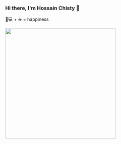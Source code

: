 ### Hi there, I'm Hossain Chisty 👋
👨💻 + ☕ = happiness



<p align='left'>
  <a href="#"><img src="https://github-readme-stats.vercel.app/api?username=hossainchisty&show_icons=true&count_private=true&theme=blue" width="350"></a>
</p>




